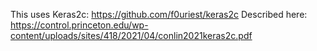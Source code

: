 This uses Keras2c: https://github.com/f0uriest/keras2c
Described here: https://control.princeton.edu/wp-content/uploads/sites/418/2021/04/conlin2021keras2c.pdf